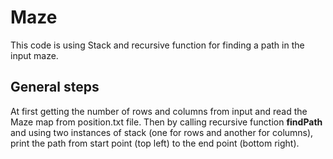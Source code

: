# Maze
This code is using Stack and recursive function for finding a path in the input maze.
## General steps
At first getting the number of rows and columns from input and read the Maze map from position.txt file.
Then by calling recursive function **findPath** and using two instances of stack (one for rows and another for columns), print the path from start point (top left) to the end point (bottom right).
